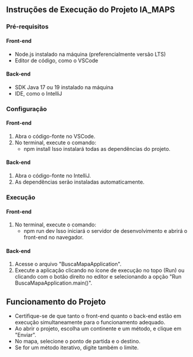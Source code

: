 ## Instruções de Execução do Projeto IA_MAPS

### Pré-requisitos

#### Front-end
- Node.js instalado na máquina (preferencialmente versão LTS)
- Editor de código, como o VSCode

#### Back-end
- SDK Java 17 ou 19 instalado na máquina
- IDE, como o IntelliJ

### Configuração

#### Front-end
1. Abra o código-fonte no VSCode.
2. No terminal, execute o comando:
    - npm install
Isso instalará todas as dependências do projeto.

#### Back-end
1. Abra o código-fonte no IntelliJ.
2. As dependências serão instaladas automaticamente.

### Execução

#### Front-end
1. No terminal, execute o comando:
    - npm run dev
Isso iniciará o servidor de desenvolvimento e abrirá o front-end no navegador.

#### Back-end
1. Acesse o arquivo "BuscaMapaApplication".
2. Execute a aplicação clicando no ícone de execução no topo (Run) ou clicando com o botão direito no editor e selecionando a opção "Run BuscaMapaApplication.main()".

## Funcionamento do Projeto

- Certifique-se de que tanto o front-end quanto o back-end estão em execução simultaneamente para o funcionamento adequado.
- Ao abrir o projeto, escolha um continente e um método, e clique em "Enviar".
- No mapa, selecione o ponto de partida e o destino.
- Se for um método iterativo, digite também o limite.

